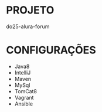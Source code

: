 # PROJETO

do25-alura-forum

# CONFIGURAÇÕES

- Java8
- IntelliJ
- Maven
- MySql
- TomCat8
- Vagrant
- Ansible
